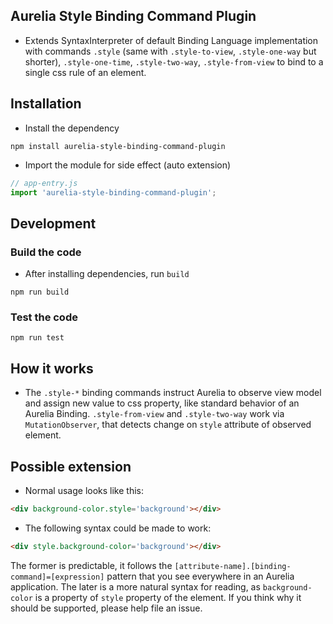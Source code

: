 ## Aurelia Style Binding Command Plugin

  * Extends SyntaxInterpreter of default Binding Language implementation with commands `.style` (same with `.style-to-view`, `.style-one-way` but shorter), `.style-one-time`, `.style-two-way`, `.style-from-view` to bind to a single css rule of an element.
  
## Installation

  * Install the dependency
  ```
  npm install aurelia-style-binding-command-plugin
  ```

  * Import the module for side effect (auto extension)
  
  ```js
  // app-entry.js
  import 'aurelia-style-binding-command-plugin';

  ```

## Development

### Build the code

  * After installing dependencies, run `build`

  ```
  npm run build
  ```
    
### Test the code

  ```
  npm run test
  ```

## How it works

  * The `.style-*` binding commands instruct Aurelia to observe view model and assign new value to css property, like standard behavior of an Aurelia Binding. `.style-from-view` and `.style-two-way` work via `MutationObserver`, that detects change on `style` attribute of observed element.

## Possible extension

  * Normal usage looks like this:

  ```html
  <div background-color.style='background'></div>
  ```

  * The following syntax could be made to work:

  ```html
  <div style.background-color='background'></div>
  ```

  The former is predictable, it follows the `[attribute-name].[binding-command]=[expression]` pattern that you see everywhere in an Aurelia application. The later is a more natural syntax for reading, as `background-color` is a property of `style` property of the element. If you think why it should be supported, please help file an issue.
